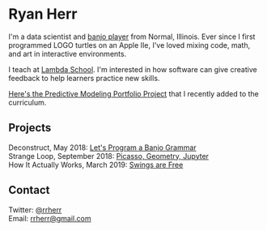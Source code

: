 # Ryan Herr

I'm a data scientist and [banjo player](https://twitter.com/rrherr/status/1072128383428059136) from Normal, Illinois. Ever since I first programmed LOGO turtles on an Apple IIe, I've loved mixing code, math, and art in interactive environments.

I teach at [Lambda School](https://lambdaschool.com/). I'm interested in how software can give creative feedback to help learners practice new skills.

[Here's the Predictive Modeling Portfolio Project](https://lambdaschool.github.io/ds/unit2/portfolio-project/ds6) that I recently added to the curriculum.

## Projects

Deconstruct, May 2018: [Let's Program a Banjo Grammar](https://rrherr.github.io/banjo-grammar/)  
Strange Loop, September 2018: [Picasso, Geometry, Jupyter](https://rrherr.github.io/picasso/)  
How It Actually Works, March 2019: [Swings are Free](https://www.howitactuallyworks.com/archives/swings_are_free.html)  

## Contact

Twitter: [@rrherr](https://twitter.com/rrherr)  
Email: [rrherr@gmail.com](mailto:rrherr@gmail.com)

